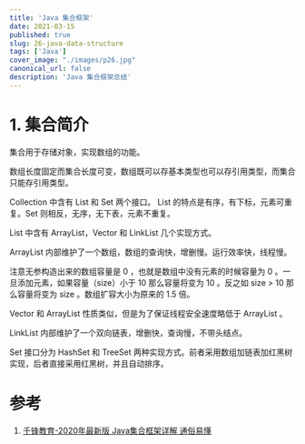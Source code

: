 ```yaml
---
title: 'Java 集合框架'
date: 2021-03-15
published: true
slug: 26-java-data-structure
tags: ['Java']
cover_image: "./images/p26.jpg"
canonical_url: false
description: 'Java 集合框架总结'
---
```


# 1. 集合简介

集合用于存储对象，实现数组的功能。

数组长度固定而集合长度可变，数组既可以存基本类型也可以存引用类型，而集合只能存引用类型。

Collection 中含有 List 和 Set 两个接口。 List 的特点是有序，有下标，元素可重复。Set 则相反，无序，无下表，元素不重复。

List 中含有 ArrayList，Vector 和 LinkList 几个实现方式。

ArrayList 内部维护了一个数组，数组的查询快，增删慢。运行效率快，线程慢。 

注意无参构造出来的数组容量是 0 ，也就是数组中没有元素的时候容量为 0 。一旦添加元素，如果容量（size）小于 10 那么容量将变为 10 。反之如 size > 10 那么容量将变为 size 。数组扩容大小为原来的 1.5 倍。

Vector 和 ArrayList 性质类似，但是为了保证线程安全速度略低于 ArrayList 。

LinkList 内部维护了一个双向链表，增删快，查询慢，不带头结点。

Set 接口分为 HashSet 和 TreeSet 两种实现方式。前者采用数组加链表加红黑树实现，后者直接采用红黑树，并且自动排序。

# 参考

1. [千锋教育-2020年最新版 Java集合框架详解 通俗易懂](https://www.bilibili.com/video/BV1zD4y1Q7Fw)